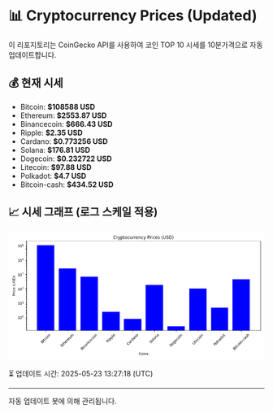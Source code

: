 
# 📊 Cryptocurrency Prices (Updated)

이 리포지토리는 CoinGecko API를 사용하여 코인 TOP 10 시세를 10분가격으로 자동 업데이트합니다.

## 💰 현재 시세
- Bitcoin: **$108588 USD**
- Ethereum: **$2553.87 USD**
- Binancecoin: **$666.43 USD**
- Ripple: **$2.35 USD**
- Cardano: **$0.773256 USD**
- Solana: **$176.81 USD**
- Dogecoin: **$0.232722 USD**
- Litecoin: **$97.88 USD**
- Polkadot: **$4.7 USD**
- Bitcoin-cash: **$434.52 USD**

## 📈 시세 그래프 (로그 스케일 적용)
![Crypto Prices](crypto_prices.png)

⏳ 업데이트 시간: 2025-05-23 13:27:18 (UTC)

---
자동 업데이트 봇에 의해 관리됩니다.
